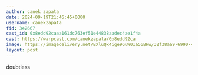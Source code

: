 ```yaml
---
author: canek zapata
date: 2024-09-19T21:46:45+0000
username: canekzapata
fid: 342667
cast_id: 0x8edd92caaa161dc763ef51e44838aadec4ae1f4a
cast: https://warpcast.com/canekzapata/0x8edd92ca
image: https://imagedelivery.net/BXluQx4ige9GuW0Ia56BHw/32f38aa9-6990-44cb-d03f-4c662747e200/original
layout: post
---
```

doubtless  

<img src='https://imagedelivery.net/BXluQx4ige9GuW0Ia56BHw/32f38aa9-6990-44cb-d03f-4c662747e200/original' alt='' referrerpolicy='no-referrer'/>